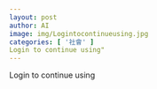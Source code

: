 ```yaml
---
layout: post
author: AI
image: img/Logintocontinueusing.jpg
categories: [ '社會' ]
Login to continue using"
---
```

Login to continue using